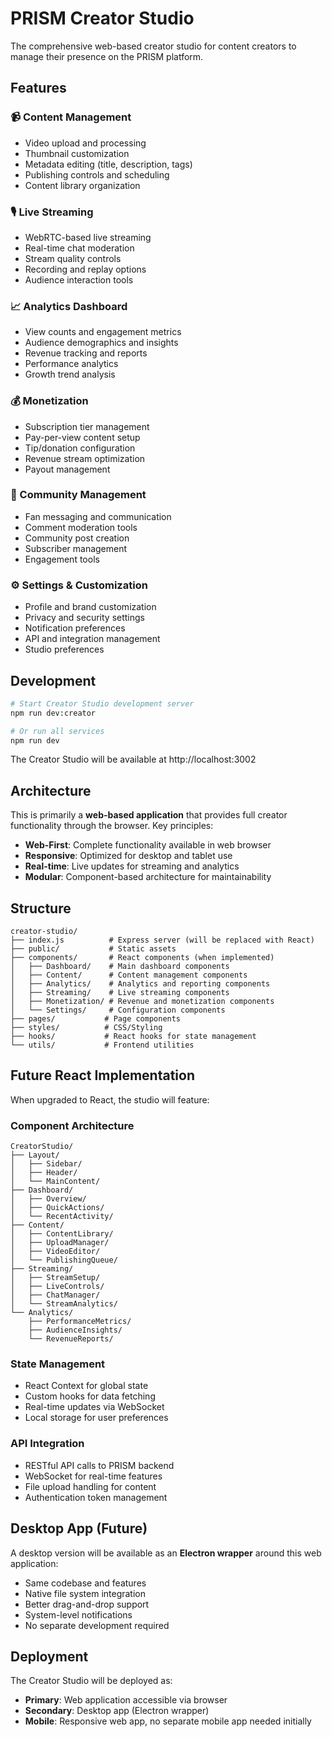 # PRISM Creator Studio

The comprehensive web-based creator studio for content creators to manage their presence on the PRISM platform.

## Features

### 📹 Content Management
- Video upload and processing
- Thumbnail customization
- Metadata editing (title, description, tags)
- Publishing controls and scheduling
- Content library organization

### 🎙️ Live Streaming
- WebRTC-based live streaming
- Real-time chat moderation
- Stream quality controls
- Recording and replay options
- Audience interaction tools

### 📈 Analytics Dashboard
- View counts and engagement metrics
- Audience demographics and insights
- Revenue tracking and reports
- Performance analytics
- Growth trend analysis

### 💰 Monetization
- Subscription tier management
- Pay-per-view content setup
- Tip/donation configuration
- Revenue stream optimization
- Payout management

### 👥 Community Management
- Fan messaging and communication
- Comment moderation tools
- Community post creation
- Subscriber management
- Engagement tools

### ⚙️ Settings & Customization
- Profile and brand customization
- Privacy and security settings
- Notification preferences
- API and integration management
- Studio preferences

## Development

```bash
# Start Creator Studio development server
npm run dev:creator

# Or run all services
npm run dev
```

The Creator Studio will be available at http://localhost:3002

## Architecture

This is primarily a **web-based application** that provides full creator functionality through the browser. Key principles:

- **Web-First**: Complete functionality available in web browser
- **Responsive**: Optimized for desktop and tablet use
- **Real-time**: Live updates for streaming and analytics
- **Modular**: Component-based architecture for maintainability

## Structure

```
creator-studio/
├── index.js          # Express server (will be replaced with React)
├── public/           # Static assets
├── components/       # React components (when implemented)
│   ├── Dashboard/    # Main dashboard components
│   ├── Content/      # Content management components
│   ├── Analytics/    # Analytics and reporting components
│   ├── Streaming/    # Live streaming components
│   ├── Monetization/ # Revenue and monetization components
│   └── Settings/     # Configuration components
├── pages/           # Page components
├── styles/          # CSS/Styling
├── hooks/           # React hooks for state management
└── utils/           # Frontend utilities
```

## Future React Implementation

When upgraded to React, the studio will feature:

### Component Architecture
```
CreatorStudio/
├── Layout/
│   ├── Sidebar/
│   ├── Header/
│   └── MainContent/
├── Dashboard/
│   ├── Overview/
│   ├── QuickActions/
│   └── RecentActivity/
├── Content/
│   ├── ContentLibrary/
│   ├── UploadManager/
│   ├── VideoEditor/
│   └── PublishingQueue/
├── Streaming/
│   ├── StreamSetup/
│   ├── LiveControls/
│   ├── ChatManager/
│   └── StreamAnalytics/
└── Analytics/
    ├── PerformanceMetrics/
    ├── AudienceInsights/
    └── RevenueReports/
```

### State Management
- React Context for global state
- Custom hooks for data fetching
- Real-time updates via WebSocket
- Local storage for user preferences

### API Integration
- RESTful API calls to PRISM backend
- WebSocket for real-time features
- File upload handling for content
- Authentication token management

## Desktop App (Future)

A desktop version will be available as an **Electron wrapper** around this web application:
- Same codebase and features
- Native file system integration
- Better drag-and-drop support
- System-level notifications
- No separate development required

## Deployment

The Creator Studio will be deployed as:
- **Primary**: Web application accessible via browser
- **Secondary**: Desktop app (Electron wrapper)
- **Mobile**: Responsive web app, no separate mobile app needed initially
